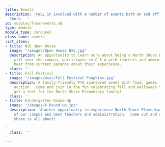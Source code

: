 ```yaml
---
title: Events
description: 'FNSE in involved with a number of events both on and off campus at North
  Shore.  '
id: modules/fnse/events.md
type: module
module_type: carousel
class_name: events
list_items:
- title: NSE Open House
  image: "/images/Open House NSE.jpg"
  description: An opportunity to learn more about being a North Shore Elementary Knight!  You
    will tour the campus, participate in Q & A with teachers and administration &
    hear from current parents about their experience.
  class: ''
- title: Fall Festival
  image: "/images/user/Fall Festival Pumpkins.jpg"
  description: A family-friendly PTA sponsored event with food, games, and a pumpkin
    auction.  Come and join in the fun celebrating fall and Halloween to come and
    get a feel for the North Shore Elementary family!
  class: ''
- title: Kindergarten Round-Up
  image: "/images/K Round Up.jpg"
  description: 'Another opportunity to experience North Shore Elementary, get a taste
    of our campus and meet teachers and administration.  Come out and see what North
    Shore is all about!

'
  class: ''

---
```

